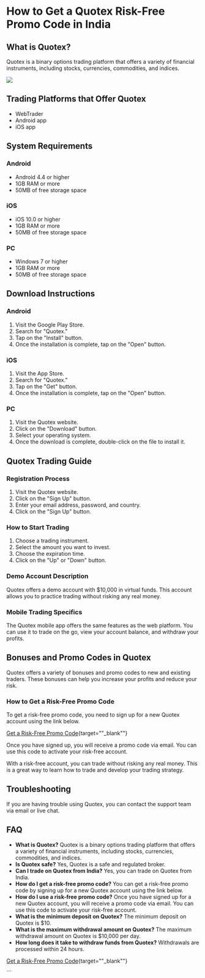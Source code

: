 # How to Get a Quotex Risk-Free Promo Code in India

## What is Quotex?

Quotex is a binary options trading platform that offers a variety of
financial instruments, including stocks, currencies, commodities, and
indices.

[![](https://static.quotex.io/files/4_en/300_250.jpg)](https://traff.sbs/brokerqxlid)

## Trading Platforms that Offer Quotex

-   WebTrader
-   Android app
-   iOS app

## System Requirements

### Android

-   Android 4.4 or higher
-   1GB RAM or more
-   50MB of free storage space

### iOS

-   iOS 10.0 or higher
-   1GB RAM or more
-   50MB of free storage space

### PC

-   Windows 7 or higher
-   1GB RAM or more
-   50MB of free storage space

## Download Instructions

### Android

1.  Visit the Google Play Store.
2.  Search for "Quotex."
3.  Tap on the "Install" button.
4.  Once the installation is complete, tap on the "Open" button.

### iOS

1.  Visit the App Store.
2.  Search for "Quotex."
3.  Tap on the "Get" button.
4.  Once the installation is complete, tap on the "Open" button.

### PC

1.  Visit the Quotex website.
2.  Click on the "Download" button.
3.  Select your operating system.
4.  Once the download is complete, double-click on the file to install
    it.

## Quotex Trading Guide

### Registration Process

1.  Visit the Quotex website.
2.  Click on the "Sign Up" button.
3.  Enter your email address, password, and country.
4.  Click on the "Sign Up" button.

### How to Start Trading

1.  Choose a trading instrument.
2.  Select the amount you want to invest.
3.  Choose the expiration time.
4.  Click on the "Up" or "Down" button.

### Demo Account Description

Quotex offers a demo account with \$10,000 in virtual funds. This
account allows you to practice trading without risking any real money.

### Mobile Trading Specifics

The Quotex mobile app offers the same features as the web platform. You
can use it to trade on the go, view your account balance, and withdraw
your profits.

## Bonuses and Promo Codes in Quotex

Quotex offers a variety of bonuses and promo codes to new and existing
traders. These bonuses can help you increase your profits and reduce
your risk.

### How to Get a Risk-Free Promo Code

To get a risk-free promo code, you need to sign up for a new Quotex
account using the link below.

[Get a Risk-Free Promo
Code](\%22https://traff.sbs/brokerqxsignup\%22){target=""_blank""}

Once you have signed up, you will receive a promo code via email. You
can use this code to activate your risk-free account.

With a risk-free account, you can trade without risking any real money.
This is a great way to learn how to trade and develop your trading
strategy.

## Troubleshooting

If you are having trouble using Quotex, you can contact the support team
via email or live chat.

## FAQ

-   **What is Quotex?** Quotex is a binary options trading platform that
    offers a variety of financial instruments, including stocks,
    currencies, commodities, and indices.
-   **Is Quotex safe?** Yes, Quotex is a safe and regulated broker.
-   **Can I trade on Quotex from India?** Yes, you can trade on Quotex
    from India.
-   **How do I get a risk-free promo code?** You can get a risk-free
    promo code by signing up for a new Quotex account using the link
    below.
-   **How do I use a risk-free promo code?** Once you have signed up for
    a new Quotex account, you will receive a promo code via email. You
    can use this code to activate your risk-free account.
-   **What is the minimum deposit on Quotex?** The minimum deposit on
    Quotex is \$10.
-   **What is the maximum withdrawal amount on Quotex?** The maximum
    withdrawal amount on Quotex is \$10,000 per day.
-   **How long does it take to withdraw funds from Quotex?** Withdrawals
    are processed within 24 hours.

[Get a Risk-Free Promo
Code](\%22https://traff.sbs/brokerqxsignup\%22){target=""_blank""}

\`\`\`

